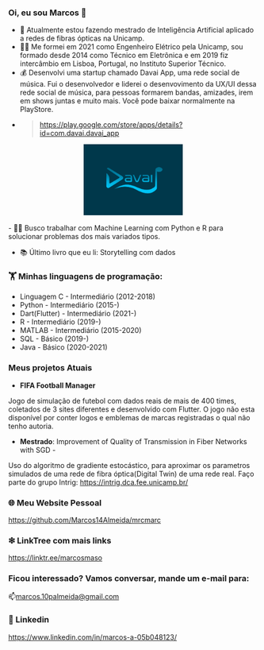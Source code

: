 ### Oi, eu sou Marcos 👋


- 🔭 Atualmente estou fazendo mestrado de Inteligência Artificial aplicado a redes de fibras ópticas na Unicamp.
- 👨‍🏫 Me formei em 2021 como Engenheiro Elétrico pela Unicamp, sou formado desde 2014 como Técnico em Eletrônica e em 2019 fiz intercâmbio em Lisboa, Portugal, no Instituto Superior Técnico.
- 💰 Desenvolvi uma startup chamado Davai App, uma rede social de música. Fui o desenvolvedor e liderei o desenvovimento da UX/UI dessa rede social de música, para pessoas formarem bandas, amizades, irem em shows juntas e muito mais. Você pode baixar normalmente na PlayStore.
- >https://play.google.com/store/apps/details?id=com.davai.davai_app
<p align="center">
  <a href="https://www.davaiapp.com/">
  <img src="https://github.com/Marcos14Almeida/Marcos14Almeida/blob/main/davai_logo.png" width="200" title="Davai App">
  </a>
</p>
- 🧑‍💼 Busco trabalhar com Machine Learning com Python e R para solucionar problemas dos mais variados tipos.

- 📚 Último livro que eu li: Storytelling com dados

### 🏋️‍ Minhas linguagens de programação:

- Linguagem C - Intermediário (2012-2018)
- Python - Intermediário (2015-)
- Dart(Flutter) - Intermediário (2021-)
- R - Intermediário (2019-)
- MATLAB - Intermediário (2015-2020)
- SQL - Básico (2019-)
- Java - Básico (2020-2021)

### Meus projetos Atuais

 - **FIFA Football Manager**
 
Jogo de simulação de futebol com dados reais de mais de 400 times, coletados de 3 sites diferentes e desenvolvido com Flutter. O jogo não esta disponível por conter logos e emblemas de marcas registradas o qual não tenho autoria.

 - **Mestrado**: Improvement of Quality of Transmission in Fiber Networks with SGD - 

 Uso do algoritmo de gradiente estocástico, para aproximar os parametros simulados de uma rede de fibra óptica(Digital Twin) de uma rede real.
 Faço parte do grupo Intrig: https://intrig.dca.fee.unicamp.br/

### 🌐 Meu Website Pessoal

https://github.com/Marcos14Almeida/mrcmarc

### ❇ LinkTree com mais links

https://linktr.ee/marcosmaso

### Ficou interessado? Vamos conversar, mande um e-mail para:

📫marcos.10palmeida@gmail.com

### 🧑‍ Linkedin

https://www.linkedin.com/in/marcos-a-05b048123/
